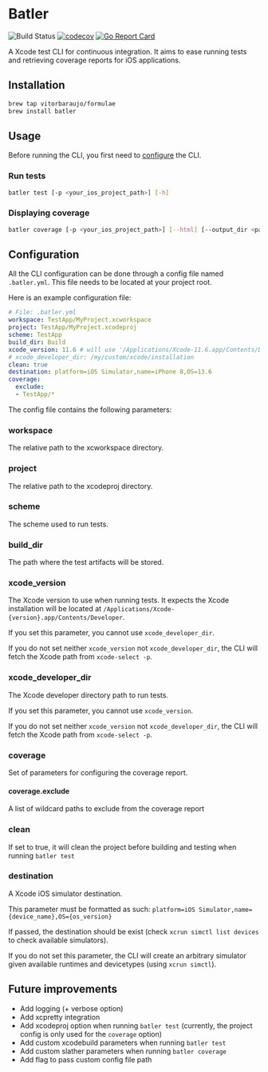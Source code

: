 # Batler

![Build Status](https://github.com/vitorbaraujo/batler/actions/workflows/ci.yml/badge.svg)
[![codecov](https://codecov.io/gh/vitorbaraujo/batler/branch/master/graph/badge.svg?token=R4NPK8XCRW)](https://codecov.io/gh/vitorbaraujo/batler)
[![Go Report Card](https://goreportcard.com/badge/github.com/vitorbaraujo/batler)](https://goreportcard.com/report/github.com/vitorbaraujo/batler)

A Xcode test CLI for continuous integration. It aims to ease running tests and retrieving coverage reports for iOS applications.

## Installation

```sh
brew tap vitorbaraujo/formulae
brew install batler
```

## Usage

Before running the CLI, you first need to [configure](#configuration) the CLI.

### Run tests
```sh
batler test [-p <your_ios_project_path>] [-h]
```

### Displaying coverage

```sh
batler coverage [-p <your_ios_project_path>] [--html] [--output_dir <path>]
```

## Configuration

All the CLI configuration can be done through a config file named `.batler.yml`. This file needs to be located at your project root.

Here is an example configuration file:

```yaml
# File: .batler.yml
workspace: TestApp/MyProject.xcworkspace
project: TestApp/MyProject.xcodeproj
scheme: TestApp
build_dir: Build
xcode_version: 11.6 # will use '/Applications/Xcode-11.6.app/Contents/Developer'
# xcode_developer_dir: /my/custom/xcode/installation
clean: true
destination: platform=iOS Simulator,name=iPhone 8,OS=13.6
coverage:
  exclude:
  - TestApp/*
```

The config file contains the following parameters:

### workspace

The relative path to the xcworkspace directory.

### project

The relative path to the xcodeproj  directory.

### scheme

The scheme used to run tests.

### build_dir

The path where the test artifacts will be stored.

### xcode_version

The Xcode version to use when running tests. It expects the Xcode installation will be located at `/Applications/Xcode-{version}.app/Contents/Developer`.

If you set this parameter, you cannot use `xcode_developer_dir`.

If you do not set neither `xcode_version` not `xcode_developer_dir`, the CLI will fetch the Xcode path from `xcode-select -p`.

### xcode_developer_dir

The Xcode developer directory path to run tests.

If you set this parameter, you cannot use `xcode_version`.

If you do not set neither `xcode_version` not `xcode_developer_dir`, the CLI will fetch the Xcode path from `xcode-select -p`.

### coverage

Set of parameters for configuring the coverage report.

#### coverage.exclude

A list of wildcard paths to exclude from the coverage report

### clean

If set to true, it will clean the project before building and testing when running `batler test`

### destination

A Xcode iOS simulator destination.

This parameter must be formatted as such: `platform=iOS Simulator,name={device_name},OS={os_version}`

If passed, the destination should be exist (check `xcrun simctl list devices` to check available simulators).

If you do not set this parameter, the CLI will create an arbitrary simulator given available runtimes and devicetypes (using `xcrun simctl`).

## Future improvements

- Add logging (+ verbose option)
- Add xcpretty integration
- Add xcodeproj option when running `batler test` (currently, the project config is only used for the `coverage` option)
- Add custom xcodebuild parameters when running `batler test`
- Add custom slather parameters when running `batler coverage`
- Add flag to pass custom config file path
